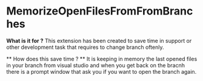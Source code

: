 # MemorizeOpenFilesFromFromBranches

**What is it for ?**
This extension has been created to save time in support or other development task that requires to change branch oftenly.

** How does this save time ? **
It is keeping in memory the last opened files in your branch from visual studio and when you get back on the bracnh there
is a prompt window that ask you if you want to open the branch again.

